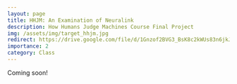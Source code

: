 ```yaml
---
layout: page
title: HHJM: An Examination of Neuralink
description: How Humans Judge Machines Course Final Project
img: /assets/img/target_hhjm.jpg
redirect: https://drive.google.com/file/d/1Gnzof2BVG3_BsK8c2kWUs83n6jkJFibn/view?usp=sharing
importance: 2
category: Class
---
```


Coming soon!
